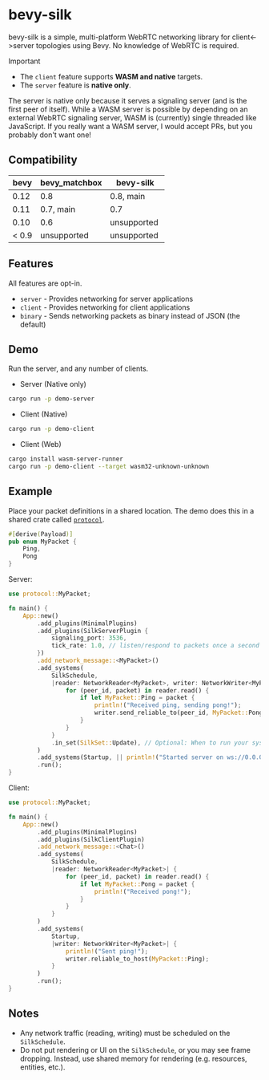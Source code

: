 # bevy-silk

bevy-silk is a simple, multi-platform WebRTC networking library for client<->server topologies using Bevy. No knowledge of WebRTC is required.

> [!IMPORTANT]
>
> - The `client` feature supports **WASM and native** targets.
> - The `server` feature is **native only**.
>
> The server is native only because it serves a signaling server (and is the first peer of itself). While a WASM server is possible by depending on an external WebRTC signaling server, WASM is (currently) single threaded like JavaScript. If you really want a WASM server, I would accept PRs, but you probably don't want one!

## Compatibility

| bevy  | bevy_matchbox |  bevy-silk  |
|-------|---------------|-------------|
| 0.12  | 0.8           | 0.8, main   |
| 0.11  | 0.7, main     | 0.7         |
| 0.10  | 0.6           | unsupported |
| < 0.9 | unsupported   | unsupported |

## Features

All features are opt-in.

- `server` - Provides networking for server applications
- `client` - Provides networking for client applications
- `binary` - Sends networking packets as binary instead of JSON (the default)

## Demo

Run the server, and any number of clients.

- Server (Native only)

```bash
cargo run -p demo-server
```

- Client (Native)

```bash
cargo run -p demo-client
```

- Client (Web)

```bash
cargo install wasm-server-runner
cargo run -p demo-client --target wasm32-unknown-unknown
```

## Example

Place your packet definitions in a shared location. The demo does this in a shared crate called [`protocol`](demo/protocol/).

```rust
#[derive(Payload)]
pub enum MyPacket {
    Ping,
    Pong
}
```

Server:

```rust
use protocol::MyPacket;

fn main() {
    App::new()
        .add_plugins(MinimalPlugins)
        .add_plugins(SilkServerPlugin {
            signaling_port: 3536,
            tick_rate: 1.0, // listen/respond to packets once a second
        })
        .add_network_message::<MyPacket>()
        .add_systems(
            SilkSchedule,
            |reader: NetworkReader<MyPacket>, writer: NetworkWriter<MyPacket>| {
                for (peer_id, packet) in reader.read() {
                    if let MyPacket::Ping = packet {
                        println!("Received ping, sending pong!");
                        writer.send_reliable_to(peer_id, MyPacket::Pong);
                    }
                }
            }
            .in_set(SilkSet::Update), // Optional: When to run your system
        )
        .add_systems(Startup, || println!("Started server on ws://0.0.0.0:3536"))
        .run();
}
```

Client:

```rust
use protocol::MyPacket;

fn main() {
    App::new()
        .add_plugins(MinimalPlugins)
        .add_plugins(SilkClientPlugin)
        .add_network_message::<Chat>()
        .add_systems(
            SilkSchedule,
            |reader: NetworkReader<MyPacket>| {
                for (peer_id, packet) in reader.read() {
                    if let MyPacket::Pong = packet {
                        println!("Received pong!");
                    }
                }
            }
        )
        .add_systems(
            Startup,
            |writer: NetworkWriter<MyPacket>| {
                println!("Sent ping!");
                writer.reliable_to_host(MyPacket::Ping);
            }
        )
        .run();
}
```

## Notes

- Any network traffic (reading, writing) must be scheduled on the `SilkSchedule`.
- Do not put rendering or UI on the `SilkSchedule`, or you may see frame dropping. Instead, use shared memory for rendering (e.g. resources, entities, etc.).
